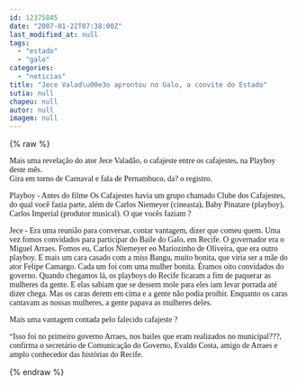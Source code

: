```yaml
---
id: 12375845
date: "2007-01-22T07:38:00Z"
last_modified_at: null
tags:
  - "estado"
  - "galo"
categories:
  - "noticias"
title: "Jece Valad\u00e3o aprontou no Galo, a convite do Estado"
sutia: null
chapeu: null
autor: null
imagem: null
---
```

{% raw %}
<p><P><FONT face=Verdana>Mais uma revelação do ator Jece Valadão, o cafajeste entre os cafajestes, na Playboy deste mês. <BR>Gira em torno de Carnaval e fala de Pernambuco, da? o registro.</FONT></P></p>
<p><P><FONT face=Verdana>Playboy - Antes do filme Os Cafajestes havia um grupo chamado Clube dos Cafajestes, do qual você fazia parte, além de Carlos Niemeyer (cineasta), Baby Pinatare (playboy), Carlos Imperial (produtor musical). O que vocês faziam ?</FONT></P></p>
<p><P><FONT face=Verdana>Jece - Era uma reunião para conversar, contar vantagem, dizer que comeu quem. Uma vez fomos convidados para participar do Baile do Galo, em Recife. O governador era o Miguel Arraes. Fomos eu, Carlos Niemeyer eo Mariozinho de Oliveira, que era outro playboy. E mais um cara casado com a miss Bangu, muito bonita, que viria ser a mãe do ator Felipe Camargo. Cada um foi com uma mulher bonita. Éramos oito convidados do governo. Quando chegamos lá, os playboys do Recife ficaram a fim de paquerar as mulheres da gente. E elas sabiam que se dessem mole para eles iam levar porrada até dizer chega. Mas os caras derem em cima e a gente não podia proibir. Enquanto os caras cantavam as nossas mulheres, a gente papava as mulheres deles.</FONT></P></p>
<p><P><FONT face=Verdana>Mais uma vantagem contada pelo falecido cafajeste ?</FONT></P></p>
<p><P><FONT face=Verdana>“Isso foi no primeiro governo Arraes, nos bailes que eram realizados no municipal???, confirma o secretário de Comunicação do Governo, Evaldo Costa, amigo de Arraes e amplo conhecedor das histórias do Recife.</FONT></P> </p>
{% endraw %}